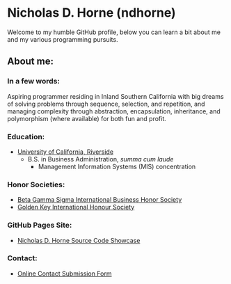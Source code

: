 <!---
- 👋 Hi, I’m @ndhorne
- 👀 I’m interested in ...
- 🌱 I’m currently learning ...
- 💞️ I’m looking to collaborate on ...
- 📫 How to reach me ...
-->

<!---
ndhorne/ndhorne is a ✨ special ✨ repository because its `README.md` (this file) appears on your GitHub profile.
You can click the Preview link to take a look at your changes.
--->

# Nicholas D. Horne (ndhorne)
Welcome to my humble GitHub profile, below you can learn a bit about me and my various programming pursuits.

## About me:

### In a few words:
Aspiring programmer residing in Inland Southern California with big dreams of solving problems through sequence, selection, and repetition, and managing complexity through abstraction, encapsulation, inheritance, and polymorphism (where available) for both fun and profit. 

### Education:
- [University of California, Riverside](https://www.ucr.edu/)
  - B.S. in Business Administration, *summa cum laude*
    - Management Information Systems (MIS) concentration

### Honor Societies:
- [Beta Gamma Sigma International Business Honor Society](https://www.betagammasigma.org/)
- [Golden Key International Honour Society](https://www.goldenkey.org/)

### GitHub Pages Site:
- [Nicholas D. Horne Source Code Showcase](https://ndhorne.github.io/)

### Contact:
- [Online Contact Submission Form](https://ndhorne.github.io/contact.html)
